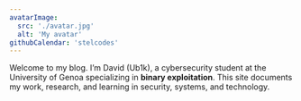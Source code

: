 ```yaml
---
avatarImage:
  src: './avatar.jpg'
  alt: 'My avatar'
githubCalendar: 'stelcodes'
---
```


Welcome to my blog. I’m David (Ub1k), a cybersecurity student at the University of Genoa specializing in **binary exploitation**. This site documents my work, research, and learning in security, systems, and technology.
